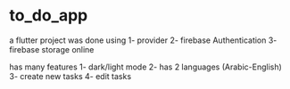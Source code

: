 # to_do_app
a flutter project was done using 
1- provider 
2- firebase Authentication 
3- firebase storage online

has many features 
1- dark/light mode
2- has 2 languages (Arabic-English)
3- create new tasks
4- edit tasks 


